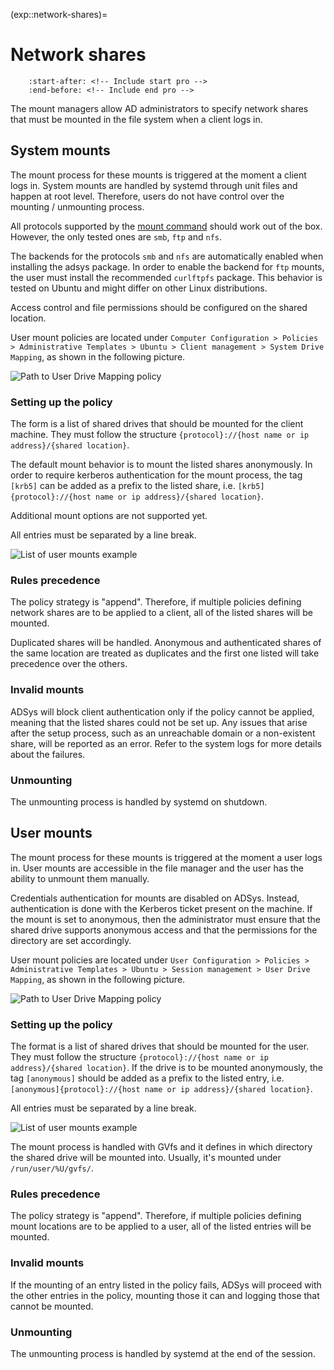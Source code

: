 (exp::network-shares)=
# Network shares

```{include} ../pro_content_notice.txt
    :start-after: <!-- Include start pro -->
    :end-before: <!-- Include end pro -->
```

The mount managers allow AD administrators to specify network shares that must be mounted in the file system when a client logs in.

## System mounts

The mount process for these mounts is triggered at the moment a client logs in. System mounts are handled by systemd through unit files and happen at root level. Therefore, users do not have control over the mounting / unmounting process.

All protocols supported by the [mount command](https://manpages.ubuntu.com/manpages/jammy/en/man8/mount.8.html) should work out of the box. However, the only tested ones are `smb`, `ftp` and `nfs`.

The backends for the protocols `smb` and `nfs` are automatically enabled when installing the adsys package. In order to enable the backend for `ftp` mounts, the user must install the recommended `curlftpfs` package. This behavior is tested on Ubuntu and might differ on other Linux distributions.

Access control and file permissions should be configured on the shared location.

User mount policies are located under `Computer Configuration > Policies > Administrative Templates > Ubuntu > Client management > System Drive Mapping`, as shown in the following picture.

![Path to User Drive Mapping policy](../images/explanation/network-shares/system-mounts-policy-loc.png)

### Setting up the policy

The form is a list of shared drives that should be mounted for the client machine. They must follow the structure `{protocol}://{host name or ip address}/{shared location}`.

The default mount behavior is to mount the listed shares anonymously. In order to require kerberos authentication for the mount process, the tag `[krb5]` can be added as a prefix to the listed share, i.e. `[krb5]{protocol}://{host name or ip address}/{shared location}`.

Additional mount options are not supported yet.

All entries must be separated by a line break.

![List of user mounts example](../images/explanation/network-shares/system-mounts-list.png)

### Rules precedence

The policy strategy is "append". Therefore, if multiple policies defining network shares are to be applied to a client, all of the listed shares will be mounted.

Duplicated shares will be handled. Anonymous and authenticated shares of the same location are treated as duplicates and the first one listed will take precedence over the others.

### Invalid mounts

ADSys will block client authentication only if the policy cannot be applied, meaning that the listed shares could not be set up. Any issues that arise after the setup process, such as an unreachable domain or a non-existent share, will be reported as an error. Refer to the system logs for more details about the failures.

### Unmounting

The unmounting process is handled by systemd on shutdown.

## User mounts

The mount process for these mounts is triggered at the moment a user logs in. User mounts are accessible in the file manager and the user has the ability to unmount them manually.

Credentials authentication for mounts are disabled on ADSys. Instead, authentication is done with the Kerberos ticket present on the machine. If the mount is set to anonymous, then the administrator must ensure that the shared drive supports anonymous access and that the permissions for the directory are set accordingly.

User mount policies are located under `User Configuration > Policies > Administrative Templates > Ubuntu > Session management > User Drive Mapping`, as shown in the following picture.

![Path to User Drive Mapping policy](../images/explanation/network-shares/user-mounts-policy-loc.png)

### Setting up the policy

The format is a list of shared drives that should be mounted for the user. They must follow the structure `{protocol}://{host name or ip address}/{shared location}`. If the drive is to be mounted anonymously, the tag `[anonymous]` should be added as a prefix to the listed entry, i.e. `[anonymous]{protocol}://{host name or ip address}/{shared location}`.

All entries must be separated by a line break.

![List of user mounts example](../images/explanation/network-shares/user-mounts-list.png)

The mount process is handled with GVfs and it defines in which directory the shared drive will be mounted into. Usually, it's mounted under `/run/user/%U/gvfs/`.

### Rules precedence

The policy strategy is "append". Therefore, if multiple policies defining mount locations are to be applied to a user, all of the listed entries will be mounted.

### Invalid mounts

If the mounting of an entry listed in the policy fails, ADSys will proceed with the other entries in the policy, mounting those it can and logging those that cannot be mounted.

### Unmounting

The unmounting process is handled by systemd at the end of the session.
